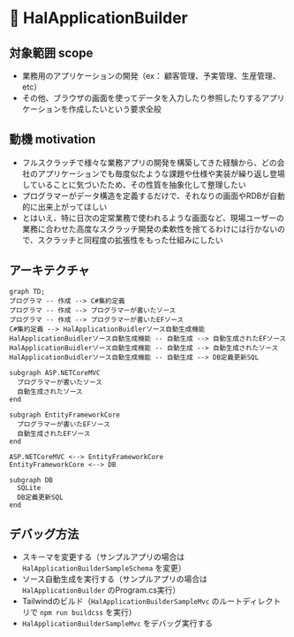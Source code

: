 # :cherry_blossom: HalApplicationBuilder
## 対象範囲 scope
- 業務用のアプリケーションの開発（ex： 顧客管理、予実管理、生産管理、etc）
- その他、ブラウザの画面を使ってデータを入力したり参照したりするアプリケーションを作成したいという要求全般

## 動機 motivation
- フルスクラッチで様々な業務アプリの開発を構築してきた経験から、どの会社のアプリケーションでも毎度似たような課題や仕様や実装が繰り返し登場していることに気づいたため、その性質を抽象化して整理したい
- プログラマーがデータ構造を定義するだけで、それなりの画面やRDBが自動的に出来上がってほしい
- とはいえ、特に日次の定常業務で使われるような画面など、現場ユーザーの業務に合わせた高度なスクラッチ開発の柔軟性を捨てるわけには行かないので、スクラッチと同程度の拡張性をもった仕組みにしたい

## アーキテクチャ
```mermaid
graph TD;
プログラマ -- 作成 --> C#集約定義
プログラマ -- 作成 --> プログラマーが書いたソース
プログラマ -- 作成 --> プログラマーが書いたEFソース
C#集約定義 --> HalApplicationBuidlerソース自動生成機能
HalApplicationBuidlerソース自動生成機能 -- 自動生成 --> 自動生成されたEFソース
HalApplicationBuidlerソース自動生成機能 -- 自動生成 --> 自動生成されたソース
HalApplicationBuidlerソース自動生成機能 -- 自動生成 --> DB定義更新SQL

subgraph ASP.NETCoreMVC
  プログラマーが書いたソース
  自動生成されたソース
end

subgraph EntityFrameworkCore
  プログラマーが書いたEFソース
  自動生成されたEFソース
end

ASP.NETCoreMVC <--> EntityFrameworkCore
EntityFrameworkCore <--> DB

subgraph DB
  SQLite
  DB定義更新SQL
end
```

## デバッグ方法
- スキーマを変更する（サンプルアプリの場合は `HalApplicationBuilderSampleSchema` を変更）
- ソース自動生成を実行する（サンプルアプリの場合は `HalApplicationBuilder` のProgram.cs実行）
- Tailwindのビルド（`HalApplicationBuilderSampleMvc` のルートディレクトリで `npm run buildcss` を実行）
- `HalApplicationBuilderSampleMvc` をデバッグ実行する
